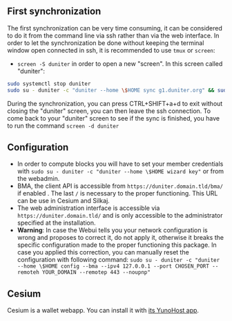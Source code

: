 ## First synchronization

The first synchronization can be very time consuming, it can be considered to do it from the command line via ssh rather than via the web interface.
In order to let the synchronization be done without keeping the terminal window open connected in ssh, it is recommended to use `tmux` or `screen`:

* `screen -S duniter` in order to open a new "screen". In this screen called "duniter":

```bash
sudo systemctl stop duniter
sudo su - duniter -c "duniter --home \$HOME sync g1.duniter.org" && sudo systemctl start duniter
```

During the synchronization, you can press CTRL+SHIFT+a+d to exit without closing the "duniter" screen, you can then leave the ssh connection.
To come back to your "duniter" screen to see if the sync is finished, you have to run the command `screen -d duniter`

## Configuration

- In order to compute blocks you will have to set your member credentials with `sudo su - duniter -c "duniter --home \$HOME wizard key"` or from the webadmin.
- BMA, the client API is accessible from `https://duniter.domain.tld/bma/` if enabled . The last `/` is necessary to the proper functioning. This URL can be use in Cesium and Silkaj.
- The web administration interface is accessible via `https://duniter.domain.tld/` and is only accessible to the administrator specified at the installation.
- **Warning**: In case the Webui tells you your network configuration is wrong and proposes to correct it, do not apply it, otherwise it breaks the specific configuration made to the proper functioning this package.
In case you applied this correction, you can manually reset the configuration with following command:
`sudo su - duniter -c "duniter --home \$HOME config --bma --ipv4 127.0.0.1 --port CHOSEN_PORT --remoteh YOUR_DOMAIN --remotep 443 --noupnp"`

## Cesium

Cesium is a wallet webapp. You can install it with [its YunoHost app](https://github.com/YunoHost-Apps/cesium_ynh).
